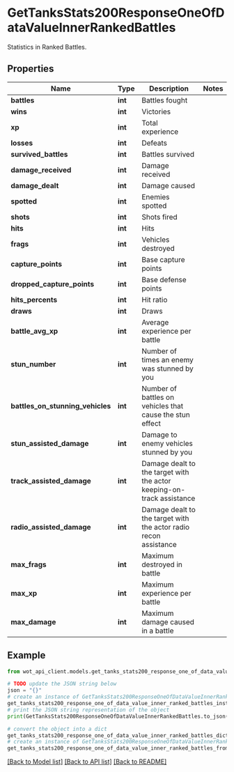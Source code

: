 # GetTanksStats200ResponseOneOfDataValueInnerRankedBattles

Statistics in Ranked Battles.

## Properties

Name | Type | Description | Notes
------------ | ------------- | ------------- | -------------
**battles** | **int** | Battles fought | 
**wins** | **int** | Victories | 
**xp** | **int** | Total experience | 
**losses** | **int** | Defeats | 
**survived_battles** | **int** | Battles survived | 
**damage_received** | **int** | Damage received | 
**damage_dealt** | **int** | Damage caused | 
**spotted** | **int** | Enemies spotted | 
**shots** | **int** | Shots fired | 
**hits** | **int** | Hits | 
**frags** | **int** | Vehicles destroyed | 
**capture_points** | **int** | Base capture points | 
**dropped_capture_points** | **int** | Base defense points | 
**hits_percents** | **int** | Hit ratio | 
**draws** | **int** | Draws | 
**battle_avg_xp** | **int** | Average experience per battle | 
**stun_number** | **int** | Number of times an enemy was stunned by you | 
**battles_on_stunning_vehicles** | **int** | Number of battles on vehicles that cause the stun effect | 
**stun_assisted_damage** | **int** | Damage to enemy vehicles stunned by you | 
**track_assisted_damage** | **int** | Damage dealt to the target with the actor keeping-on-track assistance | 
**radio_assisted_damage** | **int** | Damage dealt to the target with the actor radio recon assistance | 
**max_frags** | **int** | Maximum destroyed in battle | 
**max_xp** | **int** | Maximum experience per battle | 
**max_damage** | **int** | Maximum damage caused in a battle | 

## Example

```python
from wot_api_client.models.get_tanks_stats200_response_one_of_data_value_inner_ranked_battles import GetTanksStats200ResponseOneOfDataValueInnerRankedBattles

# TODO update the JSON string below
json = "{}"
# create an instance of GetTanksStats200ResponseOneOfDataValueInnerRankedBattles from a JSON string
get_tanks_stats200_response_one_of_data_value_inner_ranked_battles_instance = GetTanksStats200ResponseOneOfDataValueInnerRankedBattles.from_json(json)
# print the JSON string representation of the object
print(GetTanksStats200ResponseOneOfDataValueInnerRankedBattles.to_json())

# convert the object into a dict
get_tanks_stats200_response_one_of_data_value_inner_ranked_battles_dict = get_tanks_stats200_response_one_of_data_value_inner_ranked_battles_instance.to_dict()
# create an instance of GetTanksStats200ResponseOneOfDataValueInnerRankedBattles from a dict
get_tanks_stats200_response_one_of_data_value_inner_ranked_battles_from_dict = GetTanksStats200ResponseOneOfDataValueInnerRankedBattles.from_dict(get_tanks_stats200_response_one_of_data_value_inner_ranked_battles_dict)
```
[[Back to Model list]](../README.md#documentation-for-models) [[Back to API list]](../README.md#documentation-for-api-endpoints) [[Back to README]](../README.md)


